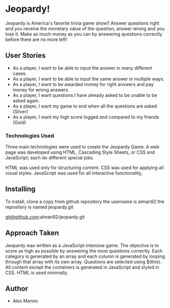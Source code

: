 # Jeopardy!

Jeopardy is America's favorite trivia game show!! Answer questions right and you receive the monetary value of the question, answer wrong and you lose it.  Make as much money as you can by answering questions correctly before there are no more left!

## User Stories

* As a player, I want to be able to input the answer in many different cases.
* As a player, I want to be able to input the same answer in multiple ways.
* As a player, I want to be awarded money for right answers and pay money for wrong answers.
* As a player, I want questions I have already asked to be unable to be asked again.
* As a player, I want my game to end when all the questions are asked (Silver)
* As a player, I want my high score logged and compared to my friends (Gold)

### Technologies Used
Three main technologies were used to create the Jeopardy Game.  A web page was developed using HTML, Cascading Style Sheets, or CSS and JavaScript; each do different special jobs.

HTML was used only for structuring content.
CSS was used for applying all visual styles.
JavaScript was used for all interactive functionality,

## Installing

To install, clone a copy from github repository the username is alman92 the repository is named jeopardy.git

git@github.com:alman92/jeopardy.git

## Approach Taken

Jeopardy was written as a JavaScript intensive game.  The objective is to score as high as possible by answering the most questions correctly.  Each category is generated by an array and each column is generated by looping through that array with its own array.  Questions are selected using $(this).  All content except the containers is generated in JavaScript and styled in CSS.  HTML is used minimally.

## Author

* Alex Manno
